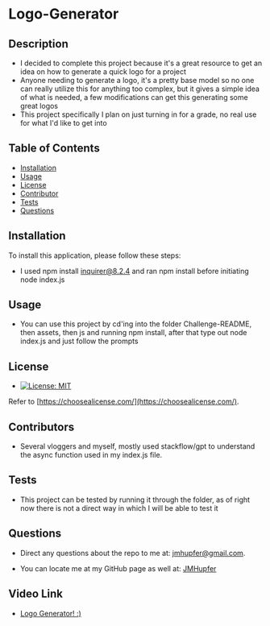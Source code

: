 # Logo-Generator

## Description

- I decided to complete this project because it's a great resource to get an idea on how to generate a quick logo for a project
- Anyone needing to generate a logo, it's a pretty base model so no one can really utilize this for anything too complex, but it gives a simple idea of what is needed, a few modifications can get this generating some great logos
- This project specifically I plan on just turning in for a grade, no real use for what I'd like to get into

## Table of Contents

- [Installation](#installation)
- [Usage](#usage)
- [License](#license)
- [Contributor](#contributors)
- [Tests](#tests)
- [Questions](#questions)

## Installation

To install this application, please follow these steps:

- I used npm install inquirer@8.2.4 and ran npm install before initiating node index.js

## Usage

- You can use this project by cd'ing into the folder Challenge-README, then assets, then js and running npm install, after that type out node index.js and just follow the prompts

## License

- [![License: MIT](https://img.shields.io/badge/License-MIT-yellow.svg)](https://opensource.org/licenses/MIT)

Refer to [https://choosealicense.com/](https://choosealicense.com/).

## Contributors

- Several vloggers and myself, mostly used stackflow/gpt to understand the async function used in my index.js file.

## Tests

- This project can be tested by running it through the folder, as of right now there is not a direct way in which I will be able to test it

## Questions

- Direct any questions about the repo to me at: jmhupfer@gmail.com.

- You can locate me at my GitHub page as well at: [JMHupfer](https://github.com/JMHupfer/)

## Video Link

 - <a href="(https://drive.google.com/file/d/1m08s8wvGt_sRFgR87EiWEuhnDXVrXG-z/view)">Logo Generator! :)</a>
